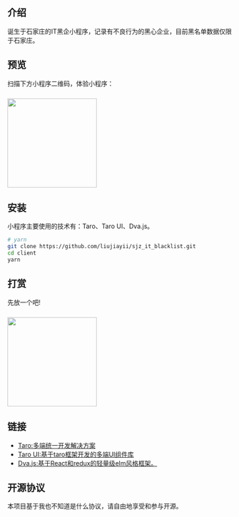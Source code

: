 ## 介绍

诞生于石家庄的IT黑企小程序，记录有不良行为的黑心企业，目前黑名单数据仅限于石家庄。

## 预览

扫描下方小程序二维码，体验小程序：

<img src="https://liujiayii.github.com/sjz_it_blacklist/assets/wx.jpg" width="200" height="200" style="margin-top: 10px;" >

## 安装

小程序主要使用的技术有：Taro、Taro UI、Dva.js。

```bash
# yarn
git clone https://github.com/liujiayii/sjz_it_blacklist.git
cd client
yarn
```
## 打赏

先放一个吧!

<img src="https://liujiayii.github.com/sjz_it_blacklist/assets/qrcode.jpg" width="200" height="200" style="margin-top: 10px;" >

## 链接

* [Taro:多端统一开发解决方案](https://taro.aotu.io/)
* [Taro UI:基于taro框架开发的多端UI组件库](https://taro-ui.jd.com/)
* [Dva.js:基于React和redux的轻量级elm风格框架。](https://dvajs.com/)

## 开源协议

本项目基于我也不知道是什么协议，请自由地享受和参与开源。
